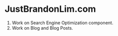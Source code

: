 # JustBrandonLim.com

1. Work on Search Engine Optimization component.
2. Work on Blog and Blog Posts.
